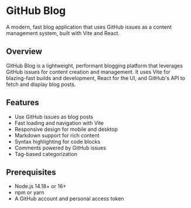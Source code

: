# GitHub Blog

A modern, fast blog application that uses GitHub issues as a content management system, built with Vite and React.

## Overview

GitHub Blog is a lightweight, performant blogging platform that leverages GitHub issues for content creation and management. It uses Vite for blazing-fast builds and development, React for the UI, and GitHub's API to fetch and display blog posts.

## Features

- Use GitHub issues as blog posts
- Fast loading and navigation with Vite
- Responsive design for mobile and desktop
- Markdown support for rich content
- Syntax highlighting for code blocks
- Comments powered by GitHub issues
- Tag-based categorization

## Prerequisites

- Node.js 14.18+ or 16+
- npm or yarn
- A GitHub account and personal access token





